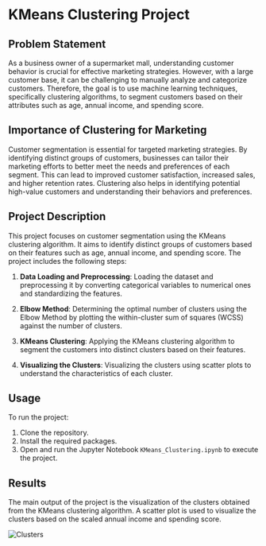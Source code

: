 # KMeans Clustering Project

## Problem Statement

As a business owner of a supermarket mall, understanding customer behavior is crucial for effective marketing strategies. However, with a large customer base, it can be challenging to manually analyze and categorize customers. Therefore, the goal is to use machine learning techniques, specifically clustering algorithms, to segment customers based on their attributes such as age, annual income, and spending score.

## Importance of Clustering for Marketing

Customer segmentation is essential for targeted marketing strategies. By identifying distinct groups of customers, businesses can tailor their marketing efforts to better meet the needs and preferences of each segment. This can lead to improved customer satisfaction, increased sales, and higher retention rates. Clustering also helps in identifying potential high-value customers and understanding their behaviors and preferences.

## Project Description

This project focuses on customer segmentation using the KMeans clustering algorithm. It aims to identify distinct groups of customers based on their features such as age, annual income, and spending score. The project includes the following steps:

1. **Data Loading and Preprocessing**: Loading the dataset and preprocessing it by converting categorical variables to numerical ones and standardizing the features.

2. **Elbow Method**: Determining the optimal number of clusters using the Elbow Method by plotting the within-cluster sum of squares (WCSS) against the number of clusters.

3. **KMeans Clustering**: Applying the KMeans clustering algorithm to segment the customers into distinct clusters based on their features.

4. **Visualizing the Clusters**: Visualizing the clusters using scatter plots to understand the characteristics of each cluster.

## Usage

To run the project:

1. Clone the repository.
2. Install the required packages.
3. Open and run the Jupyter Notebook `KMeans_Clustering.ipynb` to execute the project.

## Results

The main output of the project is the visualization of the clusters obtained from the KMeans clustering algorithm. A scatter plot is used to visualize the clusters based on the scaled annual income and spending score.

![Clusters](Desktop/ML-CaPsule/K_Means_Clustering/output.png)
